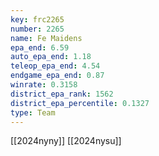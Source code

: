 ```yaml
---
key: frc2265
number: 2265
name: Fe Maidens
epa_end: 6.59
auto_epa_end: 1.18
teleop_epa_end: 4.54
endgame_epa_end: 0.87
winrate: 0.3158
district_epa_rank: 1562
district_epa_percentile: 0.1327
type: Team
---
```

[[2024nyny]]
[[2024nysu]]
